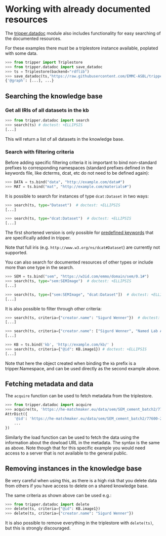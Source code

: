 Working with already documented resources
=========================================

The [tripper.datadoc] module also includes functionality for easy searching of the documented resources.

For these examples there must be a triplestore instance available, poplated with some data.
```python
>>> from tripper import Triplestore
>>> from tripper.datadoc import save_datadoc
>>> ts = Triplestore(backend="rdflib")
>>> save_datadoc(ts,"https://raw.githubusercontent.com/EMMC-ASBL/tripper/refs/heads/master/tests/input/semdata.yaml") # doctest: +ELLIPSIS
{'@graph': [...], ...}

```

Searching the knowledge base
----------------------------

### Get all IRIs of all datasets in the kb

```python
>>> from tripper.datadoc import search
>>> search(ts) # doctest: +ELLIPSIS
[...]

```

This will return a list of all datasets in the knowledge base.


### Search with filtering criteria

Before adding specific filtering criteria it is important to bind non-standard prefixes to corresponding namespaces (standard prefixes defined in the keywords file, like dcterms, dcat, etc do not need to be defined again):

```python
>>> DATA = ts.bind("data", "http://example.com/data#")
>>> MAT = ts.bind("mat", "http://example.com/materials#")

```

It is possible to search for instances of type `dcat:Dataset` in two ways:

```python
>>> search(ts, type="Dataset")  # doctest: +ELLIPSIS
[...]

>>> search(ts, type="dcat:Dataset")  # doctest: +ELLIPSIS
[...]

```
The first shortened version is only possible for [predefined keywords] that are specifically added in tripper.

Note that full iris (e.g. `http://www.w3.org/ns/dcat#Dataset`) are currently not supported.


You can also search for documented resources of other types or include more than one type in the search.
```python
>>> SEM = ts.bind("sem", "https://w3id.com/emmo/domain/sem/0.1#")
>>> search(ts, type="sem:SEMImage")  # doctest: +ELLIPSIS
[...]

>>> search(ts, type=["sem:SEMImage", "dcat:Dataset"])  # doctest: +ELLIPSIS
[...]

```


It is also possible to filter through other criteria:
```python
>>> search(ts, criteria={"creator.name": "Sigurd Wenner"})  # doctest: +ELLIPSIS
[...]

>>> search(ts, criteria={"creator.name": ["Sigurd Wenner", "Named Lab Assistant"]})  # doctest: +ELLIPSIS
[...]

>>> KB = ts.bind('kb', 'http://example.com/kb/' )
>>> search(ts, criteria={"@id": KB.image1}) # doctest: +ELLIPSIS
[...]

```

Note that here the object created when binding the `kb` prefix is a tripper.Namespace, and can be used directly as the second example above.

Fetching metadata and data
--------------------------

The `acquire` function can be used to fetch metadata from the triplestore.
```python
>>> from tripper.datadoc import acquire
>>> acquire(ts, 'https://he-matchmaker.eu/data/sem/SEM_cement_batch2/77600-23-001/77600-23-001_5kV_400x_m001')  # doctest: +ELLIPSIS +NORMALIZE_WHITESPACE
AttrDict({
    '@id': 'https://he-matchmaker.eu/data/sem/SEM_cement_batch2/77600-23-001/77600-23-001_5kV_400x_m001',
    ...
})


```

Similarly the load function can be used to fetch the data using the information about the dowload URL in the metadata.
The syntax is the same as above. Note though that for this specific example you would need access to a server that
is not available to the general public.


Removing instances in the knowledge base
----------------------------------------

Be very careful when using this, as there is a high risk that you delete data from others if you have access to delete on a shared knowledge base.

The same criteria as shown above can be used e.g.:

```python
>>> from tripper.datadoc import delete
>>> delete(ts, criteria={"@id": KB.image1})
>>> delete(ts, criteria={"creator.name": "Sigurd Wenner"})

```
It is also possible to remove everything in the triplestore with `delete(ts)`, but this is strongly discouraged.



[predefined keywords]: keywords.md
[tripper.datadoc]: https://emmc-asbl.github.io/tripper/latest/datadoc/introduction
